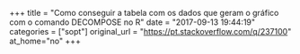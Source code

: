 +++
title = "Como conseguir a tabela com os dados que geram o gráfico com o comando DECOMPOSE no R"
date = "2017-09-13 19:44:19"
categories = ["sopt"]
original_url = "https://pt.stackoverflow.com/q/237100"
at_home="no"
+++


